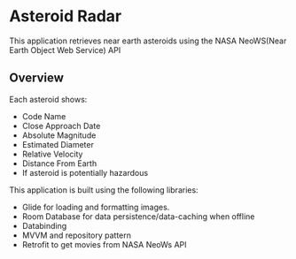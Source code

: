 # Asteroid Radar
This application retrieves near earth asteroids using the NASA NeoWS(Near Earth Object Web Service) API

## Overview
Each asteroid shows:

- Code Name
- Close Approach Date
- Absolute Magnitude
- Estimated Diameter
- Relative Velocity
- Distance From Earth
- If asteroid is potentially hazardous

This application is built using the following libraries:

- Glide for loading and formatting images.
- Room Database for data persistence/data-caching when offline
- Databinding
- MVVM and repository pattern
- Retrofit to get movies from NASA NeoWs API
